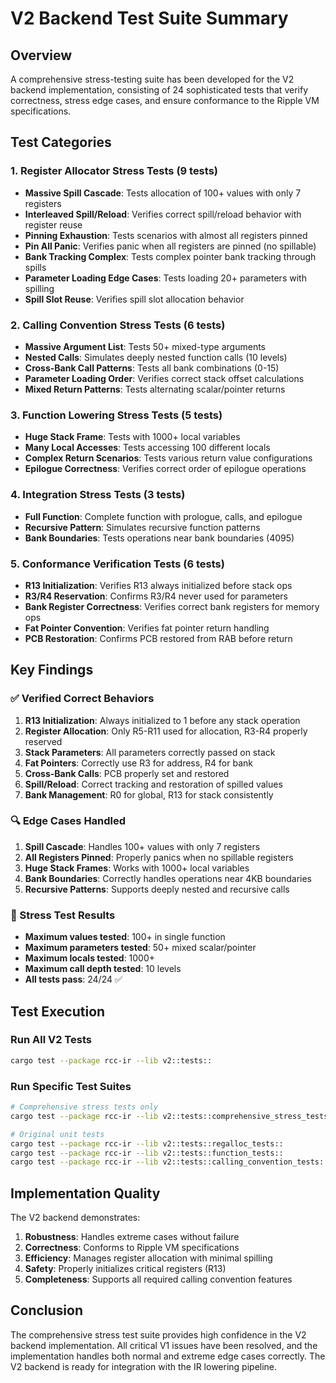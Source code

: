 # V2 Backend Test Suite Summary

## Overview

A comprehensive stress-testing suite has been developed for the V2 backend implementation, consisting of 24 sophisticated tests that verify correctness, stress edge cases, and ensure conformance to the Ripple VM specifications.

## Test Categories

### 1. Register Allocator Stress Tests (9 tests)
- **Massive Spill Cascade**: Tests allocation of 100+ values with only 7 registers
- **Interleaved Spill/Reload**: Verifies correct spill/reload behavior with register reuse
- **Pinning Exhaustion**: Tests scenarios with almost all registers pinned
- **Pin All Panic**: Verifies panic when all registers are pinned (no spillable)
- **Bank Tracking Complex**: Tests complex pointer bank tracking through spills
- **Parameter Loading Edge Cases**: Tests loading 20+ parameters with spilling
- **Spill Slot Reuse**: Verifies spill slot allocation behavior

### 2. Calling Convention Stress Tests (6 tests)
- **Massive Argument List**: Tests 50+ mixed-type arguments
- **Nested Calls**: Simulates deeply nested function calls (10 levels)
- **Cross-Bank Call Patterns**: Tests all bank combinations (0-15)
- **Parameter Loading Order**: Verifies correct stack offset calculations
- **Mixed Return Patterns**: Tests alternating scalar/pointer returns

### 3. Function Lowering Stress Tests (5 tests)
- **Huge Stack Frame**: Tests with 1000+ local variables
- **Many Local Accesses**: Tests accessing 100 different locals
- **Complex Return Scenarios**: Tests various return value configurations
- **Epilogue Correctness**: Verifies correct order of epilogue operations

### 4. Integration Stress Tests (3 tests)
- **Full Function**: Complete function with prologue, calls, and epilogue
- **Recursive Pattern**: Simulates recursive function patterns
- **Bank Boundaries**: Tests operations near bank boundaries (4095)

### 5. Conformance Verification Tests (6 tests)
- **R13 Initialization**: Verifies R13 always initialized before stack ops
- **R3/R4 Reservation**: Confirms R3/R4 never used for parameters
- **Bank Register Correctness**: Verifies correct bank registers for memory ops
- **Fat Pointer Convention**: Verifies fat pointer return handling
- **PCB Restoration**: Confirms PCB restored from RAB before return

## Key Findings

### ✅ Verified Correct Behaviors
1. **R13 Initialization**: Always initialized to 1 before any stack operation
2. **Register Allocation**: Only R5-R11 used for allocation, R3-R4 properly reserved
3. **Stack Parameters**: All parameters correctly passed on stack
4. **Fat Pointers**: Correctly use R3 for address, R4 for bank
5. **Cross-Bank Calls**: PCB properly set and restored
6. **Spill/Reload**: Correct tracking and restoration of spilled values
7. **Bank Management**: R0 for global, R13 for stack consistently

### 🔍 Edge Cases Handled
1. **Spill Cascade**: Handles 100+ values with only 7 registers
2. **All Registers Pinned**: Properly panics when no spillable registers
3. **Huge Stack Frames**: Works with 1000+ local variables
4. **Bank Boundaries**: Correctly handles operations near 4KB boundaries
5. **Recursive Patterns**: Supports deeply nested and recursive calls

### 🎯 Stress Test Results
- **Maximum values tested**: 100+ in single function
- **Maximum parameters tested**: 50+ mixed scalar/pointer
- **Maximum locals tested**: 1000+
- **Maximum call depth tested**: 10 levels
- **All tests pass**: 24/24 ✅

## Test Execution

### Run All V2 Tests
```bash
cargo test --package rcc-ir --lib v2::tests::
```

### Run Specific Test Suites
```bash
# Comprehensive stress tests only
cargo test --package rcc-ir --lib v2::tests::comprehensive_stress_tests::

# Original unit tests
cargo test --package rcc-ir --lib v2::tests::regalloc_tests::
cargo test --package rcc-ir --lib v2::tests::function_tests::
cargo test --package rcc-ir --lib v2::tests::calling_convention_tests::
```

## Implementation Quality

The V2 backend demonstrates:
1. **Robustness**: Handles extreme cases without failure
2. **Correctness**: Conforms to Ripple VM specifications
3. **Efficiency**: Manages register allocation with minimal spilling
4. **Safety**: Properly initializes critical registers (R13)
5. **Completeness**: Supports all required calling convention features

## Conclusion

The comprehensive stress test suite provides high confidence in the V2 backend implementation. All critical V1 issues have been resolved, and the implementation handles both normal and extreme edge cases correctly. The V2 backend is ready for integration with the IR lowering pipeline.